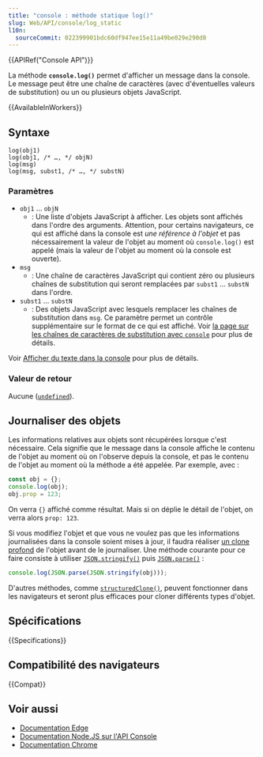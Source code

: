 ```yaml
---
title: "console : méthode statique log()"
slug: Web/API/console/log_static
l10n:
  sourceCommit: 022399901bdc60df947ee15e11a49be029e290d0
---
```


{{APIRef("Console API")}}

La méthode **`console.log()`** permet d'afficher un message dans la console. Le message peut être une chaîne de caractères (avec d'éventuelles valeurs de substitution) ou un ou plusieurs objets JavaScript.

{{AvailableInWorkers}}

## Syntaxe

```js-nolint
log(obj1)
log(obj1, /* …, */ objN)
log(msg)
log(msg, subst1, /* …, */ substN)
```

### Paramètres

- `obj1` … `objN`
  - : Une liste d'objets JavaScript à afficher. Les objets sont affichés dans l'ordre des arguments. Attention, pour certains navigateurs, ce qui est affiché dans la console est _une référence à l'objet_ et pas nécessairement la valeur de l'objet au moment où `console.log()` est appelé (mais la valeur de l'objet au moment où la console est ouverte).
- `msg`
  - : Une chaîne de caractères JavaScript qui contient zéro ou plusieurs chaînes de substitution qui seront remplacées par `subst1` … `substN` dans l'ordre.
- `subst1` … `substN`
  - : Des objets JavaScript avec lesquels remplacer les chaînes de substitution dans `msg`. Ce paramètre permet un contrôle supplémentaire sur le format de ce qui est affiché. Voir [la page sur les chaînes de caractères de substitution avec `console`](/fr/docs/Web/API/console#utiliser_des_chaînes_de_substitution) pour plus de détails.

Voir [Afficher du texte dans la console](/fr/docs/Web/API/console#afficher_du_texte_dans_la_console) pour plus de détails.

### Valeur de retour

Aucune ([`undefined`](/fr/docs/Web/JavaScript/Reference/Global_Objects/undefined)).

## Journaliser des objets

Les informations relatives aux objets sont récupérées lorsque c'est nécessaire. Cela signifie que le message dans la console affiche le contenu de l'objet au moment où on l'observe depuis la console, et pas le contenu de l'objet au moment où la méthode a été appelée. Par exemple, avec&nbsp;:

```js
const obj = {};
console.log(obj);
obj.prop = 123;
```

On verra `{}` affiché comme résultat. Mais si on déplie le détail de l'objet, on verra alors `prop: 123`.

Si vous modifiez l'objet et que vous ne voulez pas que les informations journalisées dans la console soient mises à jour, il faudra réaliser [un clone profond](/fr/docs/Glossary/Deep_copy) de l'objet avant de le journaliser. Une méthode courante pour ce faire consiste à utiliser [`JSON.stringify()`](/fr/docs/Web/JavaScript/Reference/Global_Objects/JSON/stringify) puis [`JSON.parse()`](/fr/docs/Web/JavaScript/Reference/Global_Objects/JSON/parse)&nbsp;:

```js
console.log(JSON.parse(JSON.stringify(obj)));
```

D'autres méthodes, comme [`structuredClone()`](/fr/docs/Web/API/structuredClone), peuvent fonctionner dans les navigateurs et seront plus efficaces pour cloner différents types d'objet.

## Spécifications

{{Specifications}}

## Compatibilité des navigateurs

{{Compat}}

## Voir aussi

- [Documentation Edge](https://learn.microsoft.com/en-us/microsoft-edge/devtools-guide-chromium/console/console-log#console-messages-examples-log-info-error-and-warn)
- [Documentation Node.JS sur l'API Console](https://nodejs.org/docs/latest/api/console.html#consolelogdata-args)
- [Documentation Chrome](https://developer.chrome.com/docs/devtools/console/api/#log)
